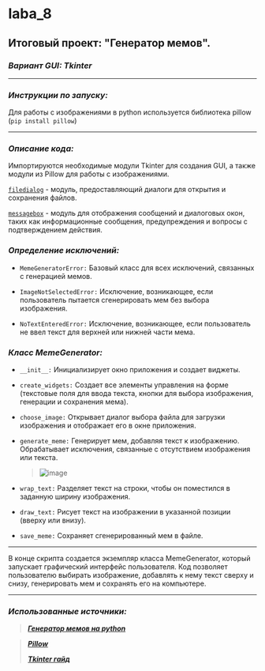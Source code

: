 # laba_8
## Итоговый проект: "Генератор мемов".

### ***Вариант GUI: Tkinter***
____
### ***Инструкции по запуску:***

Для работы с изображениями в python используется библиотека pillow (`pip install pillow`)
____

### ***Описание кода:***

Импортируются необходимые модули Tkinter для создания GUI, а также модули из Pillow для работы с изображениями.

[`filedialog`](https://www.plus2net.com/python/pillow-thumbnail.php) - модуль, предоставляющий диалоги для открытия и сохранения файлов.



[`messagebox`](https://www.plus2net.com/python/pillow-thumbnail.php) - модуль для отображения сообщений и диалоговых окон, таких как информационные сообщения, предупреждения и вопросы с подтверждением действия.

### ***Определение исключений:***

* `MemeGeneratorError:` Базовый класс для всех исключений, связанных с генерацией мемов.

* `ImageNotSelectedError:` Исключение, возникающее, если пользователь пытается сгенерировать мем без выбора изображения.

* `NoTextEnteredError:` Исключение, возникающее, если пользователь не ввел текст для верхней или нижней части мема.

### ***Класс MemeGenerator:***
* `__init__:` Инициализирует окно приложения и создает виджеты.
* `create_widgets:` Создает все элементы управления на форме (текстовые поля для ввода текста, кнопки для выбора изображения, генерации и сохранения мема).
* `choose_image:` Открывает диалог выбора файла для загрузки изображения и отображает его в окне приложения.
* `generate_meme:` Генерирует мем, добавляя текст к изображению. Обрабатывает исключения, связанные с отсутствием изображения или текста.
  >![image](https://github.com/MTrucky/laba_8/assets/146337304/fd049d6b-d315-4fe3-a67d-dca6bc7b8eb5)

* `wrap_text:` Разделяет текст на строки, чтобы он поместился в заданную ширину изображения.
* `draw_text:` Рисует текст на изображении в указанной позиции (вверху или внизу).
* `save_meme:` Сохраняет сгенерированный мем в файле.
____
В конце скрипта создается экземпляр класса MemeGenerator, который запускает графический интерфейс пользователя.
Код позволяет пользователю выбирать изображение, добавлять к нему текст сверху и снизу, генерировать мем и сохранять его на компьютере. 
____
### ***Использованные источники:***

> [***Генератор мемов на python***](https://www.youtube.com/watch?v=IKRFY5uFoOQ)

> [***Pillow***](https://python-scripts.com/pillow)
> 
> [***Tkinter гайд***](https://pythonru.com/uroki/obuchenie-python-gui-uroki-po-tkinter)
